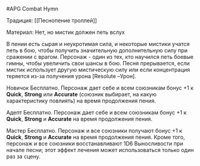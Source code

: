 #APG
Combat Hymn

Традиция: [[Песнопение троллей]]

Материал: Нет, но мистик должен петь вслух 

В пении есть сырая и неукротимая сила, и некоторые мистики учатся петь в бою, чтобы получить значительную дополнительную силу при сражении с врагом. Персонаж - один из тех, кто научился петь боевые гимны, чтобы увеличить свои шансы в бою. Песня прерывается, если мистик использует другую мистическую силу или если концентрация теряется из-за получения урона [Resolute –Урон]. 

Новичок Бесплатно. Персонаж дает себе и всем союзникам бонус +1 к **Quick**, **Strong** или **Accurate** (союзник выбирает, на какую характеристику повлиять) на время продолжения пения. 

Адепт Бесплатно. Персонаж дает себе и всем союзникам бонус +1 к **Quick**, **Strong** и **Accurate** на время продолжения пения. 

Мастер Бесплатно. Персонаж и все союзники получают бонус +1 к **Quick**, **Strong** и **Accurate** на время продолжения пения. Кроме того, персонаж и все союзники восстанавливают 1D6 Выносливости при начале песни; этот эффект лечения может использоваться только один раз за сцену. 